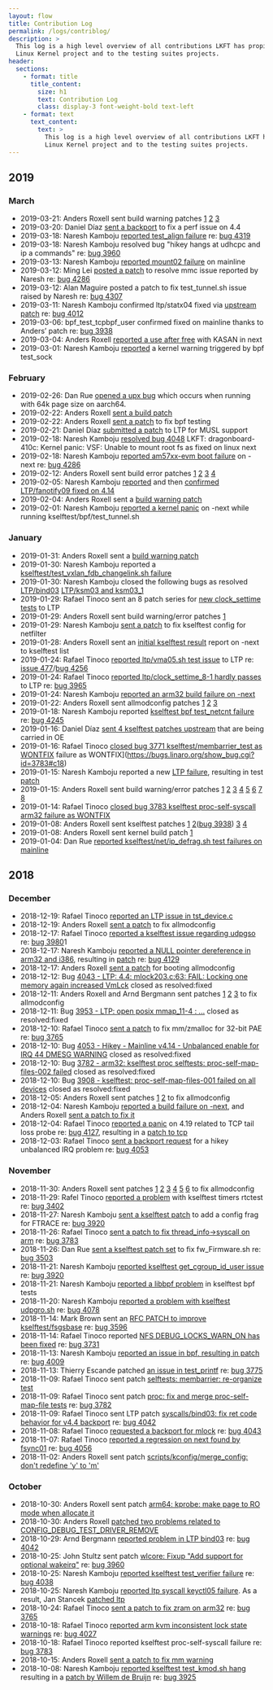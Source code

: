 ```yaml
---
layout: flow
title: Contribution Log
permalink: /logs/contriblog/
description: >
  This log is a high level overview of all contributions LKFT has propitiated to the
  Linux Kernel project and to the testing suites projects.
header:
  sections:
    - format: title
      title_content:
        size: h1
        text: Contribution Log
        class: display-3 font-weight-bold text-left
    - format: text
      text_content:
        text: >
          This log is a high level overview of all contributions LKFT has propitiated to the
          Linux Kernel project and to the testing suites projects.
---
```


<!---

    Concept:
        This is designed to be a human curated and human readable log of the
        contributions that the KV team and the LKFT project make upstream.

        Human judgement is expected in terms of which events are listed and
        which may be excluded. Some events occur too regularly, or are too
        minor to list here.

    General Format:
        - <date>: <person> <verb> to <destination> re: <bug>

    Where:
        date: date the action occurred
        person: name of person taking an action
        verb: description of action taken. May be "reported", "sent patch",
              followed by a *very brief* description of the context. This
              should link to a mailing list post. If it's a mailing list
              that lore supports, please use a lore link.
        re: Link to bug reference, if available
-->

## 2019

### March

- 2019-03-21: Anders Roxell sent build warning patches
  [1](https://lore.kernel.org/lkml/20190321132444.28659-1-anders.roxell@linaro.org)
  [2](https://lore.kernel.org/lkml/20190321131925.27421-1-anders.roxell@linaro.org)
  [3](https://lore.kernel.org/lkml/20190325102453.8349-1-anders.roxell@linaro.org)
- 2019-03-20: Daniel Díaz [sent a
  backport](https://lore.kernel.org/lkml/20190320211400.7128-1-daniel.diaz@linaro.org)
  to fix a perf issue on 4.4
- 2019-03-18: Naresh Kamboju [reported test_align
  failure](https://lore.kernel.org/netdev/CA+G9fYuNFJSjH39P71UfZTE4SPGsT4AM2Eg_k++B61ck86k42w@mail.gmail.com)
  re: [bug 4319](https://bugs.linaro.org/show_bug.cgi?id=4319)
- 2019-03-18: Naresh Kamboju resolved bug "hikey hangs at udhcpc and ip a
  commands" re: [bug 3960](https://bugs.linaro.org/show_bug.cgi?id=3960)
- 2019-03-13: Naresh Kamboju [reported mount02
  failure](http://lists.linux.it/pipermail/ltp/2019-March/011231.html) on
  mainline
- 2019-03-12: Ming Lei [posted a
  patch](https://patchwork.kernel.org/patch/10831823/) to resolve mmc issue
  reported by Naresh re: [bug
  4286](https://bugs.linaro.org/show_bug.cgi?id=4286)
- 2019-03-12: Alan Maguire posted a patch to fix test_tunnel.sh issue raised by
  Naresh re: [bug 4307](https://bugs.linaro.org/show_bug.cgi?id=4307)
- 2019-03-11: Naresh Kamboju confirmed ltp/statx04 fixed via [upstream
  patch](http://patchwork.ozlabs.org/patch/1043765/) re: [bug
  4012](https://bugs.linaro.org/show_bug.cgi?id=4012)
- 2019-03-06: bpf_test_tcpbpf_user confirmed fixed on mainline thanks to
  Anders’ patch re: [bug 3938](https://bugs.linaro.org/show_bug.cgi?id=3938)
- 2019-03-04: Anders Roxell [reported a use after
  free](https://lore.kernel.org/lkml/CADYN=9KkjPSP4KJ+AzG=Njq49zJ5fbWNZ4V_jOvHkq_kt0biyA@mail.gmail.com)
  with KASAN in next
- 2019-03-01: Naresh Kamboju
  [reported](https://lore.kernel.org/lkml/CA+G9fYvTkCZf-5OVU848ceskxhB6tKuabZphLb6XC23Nfe6VGA@mail.gmail.com)
  a kernel warning triggered by bpf test_sock

### February

- 2019-02-26: Dan Rue [opened a upx bug](https://github.com/upx/upx/issues/254)
  which occurs when running with 64k page size on aarch64.
- 2019-02-22: Anders Roxell [sent a build
  patch](https://lore.kernel.org/lkml/20190222152554.30006-1-anders.roxell@linaro.org)
- 2019-02-22: Anders Roxell [sent a
  patch](https://lore.kernel.org/lkml/20190222084652.1326-1-anders.roxell@linaro.org)
  to fix bpf testing
- 2019-02-21: Daniel Díaz [submitted a
  patch](http://lists.linux.it/pipermail/ltp/2019-February/010916.html) to LTP
  for MUSL support
- 2019-02-18: Naresh Kamboju [resolved bug
  4048](https://bugs.linaro.org/show_bug.cgi?id=4084#c7) LKFT:
  dragonboard-410c: Kernel panic: VSF: Unable to mount root fs as fixed on
  linux next
- 2019-02-18: Naresh Kamboju [reported am57xx-evm boot
  failure](https://lore.kernel.org/lkml/CA+G9fYsmC5ckLXfQxSUn-tqxLZ4NofEyb9RA69Q07RUoxc79RQ@mail.gmail.com)
  on -next re: [bug 4286](https://bugs.linaro.org/show_bug.cgi?id=4286)
- 2019-02-12: Anders Roxell sent build error patches
  [1](https://lore.kernel.org/lkml/20190212112121.32163-1-anders.roxell@linaro.org)
  [2](https://lore.kernel.org/lkml/20190214205812.7311-1-anders.roxell@linaro.org)
  [3](https://lore.kernel.org/lkml/20190213221625.7551-1-anders.roxell@linaro.org)
  [4](https://lore.kernel.org/lkml/20190218110050.10589-1-anders.roxell@linaro.org)
- 2019-02-05: Naresh Kamboju
  [reported](https://lore.kernel.org/lkml/CA+G9fYvh6axRDLWpR3_ozw46JUknsYgEjvYOZfQEUbhroHPVTA@mail.gmail.com/)
  and then [confirmed LTP/fanotify09 fixed on
  4.14](https://lore.kernel.org/lkml/CA+G9fYu5b4Zk2ibs2f400NKVmVcFayxP+nkRMyY-qYXo0zjWVg@mail.gmail.com/)
- 2019-02-04: Anders Roxell sent a [build warning
  patch](https://lore.kernel.org/lkml/20190204132904.9288-1-anders.roxell@linaro.org)
- 2019-02-01: Naresh Kamboju [reported a kernel
  panic](https://lore.kernel.org/lkml/CA+G9fYu-RXRUPyTeAfSQjXXbtGQeTkbhns9-L5ZVhm12G3xhmQ@mail.gmail.com)
  on -next while running kselftest/bpf/test_tunnel.sh

### January

- 2019-01-31: Anders Roxell sent a [build warning
  patch](https://lore.kernel.org/lkml/20190131161046.21886-1-anders.roxell@linaro.org)
- 2019-01-30: Naresh Kamboju reported a [kselftest/test_vxlan_fdb_changelink.sh
  failure](https://lore.kernel.org/netdev/CA+G9fYtR3+VF65c33rGZxq+Lib5G714x2tq4Jq_DhhsVqem6gQ@mail.gmail.com)
- 2019-01-30: Naresh Kamboju closed the following bugs as resolved
  [LTP/bind03](https://bugs.linaro.org/show_bug.cgi?id=4042) [LTP/ksm03 and
  ksm03_1](https://bugs.linaro.org/show_bug.cgi?id=4255)
- 2019-01-29: Rafael Tinoco sent an 8 patch series for [new clock_settime
  tests](http://lists.linux.it/pipermail/ltp/2019-January/010655.html) to LTP
- 2019-01-29: Anders Roxell sent build warning/error patches
  [1](https://lore.kernel.org/lkml/20190129130146.11934-1-anders.roxell@linaro.org)
- 2019-01-29: Naresh Kamboju [sent a
  patch](https://lore.kernel.org/netdev/20190129062835.31122-1-naresh.kamboju@linaro.org)
  to fix kselftest config for netfilter
- 2019-01-28: Anders Roxell sent an [initial kselftest
  result](https://lists.linaro.org/pipermail/lkft-triage/2019-January/008967.html)
  report on -next to kselftest list
- 2019-01-24: Rafael Tinoco [reported ltp/vma05.sh test
  issue](http://lists.linux.it/pipermail/ltp/2019-January/010634.html) to LTP
  re: [issue 477](https://github.com/linux-test-project/ltp/issues/477)/[bug
  4256](https://bugs.linaro.org/show_bug.cgi?id=4256)
- 2019-01-24: Rafael Tinoco [reported ltp/clock_settime_8-1 hardly
  passes](https://github.com/linux-test-project/ltp/issues/478) to LTP re: [bug
  3965](https://bugs.linaro.org/show_bug.cgi?id=3965)
- 2019-01-24: Naresh Kamboju [reported an arm32 build failure on
  -next](https://lore.kernel.org/linux-arm-kernel/CA+G9fYv0m79UC+Pq9Cq_5vGcos8A87oPYA7Ph7LUyZrfEkLXQA@mail.gmail.com)
- 2019-01-22: Anders Roxell sent allmodconfig patches
  [1](https://lore.kernel.org/lkml/20190122103602.2641-1-anders.roxell@linaro.org)
  [2](https://lore.kernel.org/lkml/20190122083735.13286-1-anders.roxell@linaro.org)
  [3](https://lore.kernel.org/lkml/20190123114811.25388-1-anders.roxell@linaro.org)
- 2019-01-18: Naresh Kamboju reported [kselftest bpf test_netcnt
  failure](https://lore.kernel.org/netdev/CA+G9fYu-ku4dCOnUReot5jz3X18P1dWKiZCnnZaAJJt+p_HNjQ@mail.gmail.com)
  re: [bug 4245](https://bugs.linaro.org/show_bug.cgi?id=4245)
- 2019-01-16: Daniel Díaz [sent 4 kselftest patches
  upstream](https://lore.kernel.org/lkml/20190116174320.14938-1-daniel.diaz@linaro.org)
  that are being carried in OE
- 2019-01-16: Rafael Tinoco [closed bug 3771 kselftest/membarrier_test as
  WONTFIX](https://bugs.linaro.org/show_bug.cgi?id=3771#c13) failure as
  WONTFIX](https://bugs.linaro.org/show_bug.cgi?id=3783#c18)
- 2019-01-15: Naresh Kamboju reported a new [LTP
  failure](http://lists.linux.it/pipermail/ltp/2019-January/010535.html),
  resulting in test
  [patch](https://github.com/linux-test-project/ltp/commit/a78e15494bfdc6be68026031ee6d7abd1e7ae9f2)
- 2019-01-15: Anders Roxell sent build warning/error patches
  [1](https://lore.kernel.org/lkml/20190110101407.7583-1-anders.roxell@linaro.org)
  [2](https://lore.kernel.org/lkml/20190111122525.21167-1-anders.roxell@linaro.org)
  [3](https://lore.kernel.org/lkml/20190114111327.27272-1-anders.roxell@linaro.org)
  [4](https://lore.kernel.org/lkml/20190114111435.27397-1-anders.roxell@linaro.org)
  [5](https://lore.kernel.org/lkml/20190114095754.23175-1-anders.roxell@linaro.org)
  [6](https://lore.kernel.org/lkml/20190114095540.22956-1-anders.roxell@linaro.org)
  [7](https://lore.kernel.org/lkml/20190110111535.11235-1-anders.roxell@linaro.org)
  [8](https://lore.kernel.org/lkml/20190115191839.13823-1-anders.roxell@linaro.org)
- 2019-01-14: Rafael Tinoco [closed bug 3783 kselftest proc-self-syscall arm32
  failure as WONTFIX](https://bugs.linaro.org/show_bug.cgi?id=3783#c18)
- 2019-01-08: Anders Roxell sent kselftest patches
  [1](https://lore.kernel.org/lkml/20190108092223.12467-1-anders.roxell@linaro.org)
  [2](https://lore.kernel.org/lkml/20190108092303.12597-1-anders.roxell@linaro.org)([bug
  3938](https://bugs.linaro.org/show_bug.cgi?id=3938))
  [3](https://lore.kernel.org/lkml/20190108092525.12817-1-anders.roxell@linaro.org)
  [4](https://lore.kernel.org/lkml/20190108092654.13113-1-anders.roxell@linaro.org)
- 2019-01-08: Anders Roxell sent kernel build patch
  [1](https://lore.kernel.org/lkml/20190108143713.15120-1-anders.roxell@linaro.org)
- 2019-01-04: Dan Rue [reported kselftest/net/ip_defrag.sh test failures on
  mainline](https://marc.info/?l=linux-netdev&m=154662102601613&w=2)

## 2018

### December

- 2018-12-19: Rafael Tinoco [reported an LTP issue in
  tst_device.c](http://lists.linux.it/pipermail/ltp/2018-December/010344.html)
- 2018-12-19: Anders Roxell [sent a
  patch](https://lore.kernel.org/lkml/20181219140040.8637-1-anders.roxell@linaro.org)
  to fix allmodconfig
- 2018-12-17: Rafael Tinoco [reported a kselftest issue regarding
  udpgso](https://lore.kernel.org/lkml/bbabafb5-e16c-4025-31d0-d9e5feb5f39a@linaro.org)
  re: [bug 3980](https://bugs.linaro.org/show_bug.cgi?id=3980)1
- 2018-12-17: Naresh Kamboju [reported a NULL pointer dereference in arm32 and
  i386](https://www.spinics.net/lists/netdev/msg540473.html), resulting in
  [patch](https://www.spinics.net/lists/netdev/msg543568.html) re: [bug
  4129](https://bugs.linaro.org/show_bug.cgi?id=4129)
- 2018-12-17: Anders Roxell [sent a
  patch](https://lore.kernel.org/lkml/20181217150326.30933-1-anders.roxell@linaro.org)
  for booting allmodconfig
- 2018-12-12: Bug [4043 - LTP: 4.4: mlock203.c:63: FAIL: Locking one memory
  again increased VmLck](https://bugs.linaro.org/show_bug.cgi?id=4043) closed
  as resolved:fixed
- 2018-12-11: Anders Roxell and Arnd Bergmann sent patches
  [1](https://lore.kernel.org/lkml/20181211103733.22284-1-anders.roxell@linaro.org)
  [2](https://lore.kernel.org/lkml/20181211103616.22137-1-anders.roxell@linaro.org)
  [3](https://lore.kernel.org/lkml/20181211133453.2835077-1-arnd@arndb.de) to
  fix allmodconfig
- 2018-12-11: Bug [3953 - LTP: open posix mmap_11-4 :
  ...](https://bugs.linaro.org/show_bug.cgi?id=3953) closed as resolved:fixed
- 2018-12-10: Rafael Tinoco [sent a
  patch](https://lore.kernel.org/lkml/20181210142105.6750-1-rafael.tinoco@linaro.org)
  to fix mm/zmalloc for 32-bit PAE re: [bug
  3765](https://bugs.linaro.org/show_bug.cgi?id=3765)
- 2018-12-10: Bug [4053 - Hikey - Mainline v4.14 - Unbalanced enable for IRQ 44
  DMESG WARNING](https://bugs.linaro.org/show_bug.cgi?id=4053) closed as
  resolved:fixed
- 2018-12-10: Bug [3782 - arm32: kselftest proc selftests:
  proc-self-map-files-002 failed](https://bugs.linaro.org/show_bug.cgi?id=3782)
  closed as resolved:fixed
- 2018-12-10: Bug [3908 - kselftest: proc-self-map-files-001 failed on all
  devices](https://bugs.linaro.org/show_bug.cgi?id=3908) closed as
  resolved:fixed
- 2018-12-05: Anders Roxell sent patches
  [1](https://lore.kernel.org/lkml/20181204194044.9506-1-anders.roxell@linaro.org)
  [2](https://lore.kernel.org/lkml/20181206143011.23719-1-anders.roxell@linaro.org)
  to fix allmodconfig
- 2018-12-04: Naresh Kamboju [reported a build failure on
  -next](https://lore.kernel.org/lkml/CA+G9fYsvJkW5_hruVYzLX3g9_5scj9nnL240rOMQ+DSz70dqqQ@mail.gmail.com),
  and Anders Roxell [sent a patch to fix
  it](https://github.com/linaro/lkft-website)
- 2018-12-04: Rafael Tinoco [reported a
  panic](https://lore.kernel.org/lkml/716b46ef-03da-9656-92fd-3823f31f5ce6@linaro.org)
  on 4.19 related to TCP tail loss probe re: [bug
  4127](https://bugs.linaro.org/show_bug.cgi?id=4127), resulting in a [patch to
  tcp](https://www.spinics.net/lists/netdev/msg538027.html)
- 2018-12-03: Rafael Tinoco [sent a backport
  request](https://lore.kernel.org/lkml/20181203133107.4002-1-rafael.tinoco@linaro.org)
  for a hikey unbalanced IRQ problem re: [bug
  4053](https://bugs.linaro.org/show_bug.cgi?id=4053)

### November

- 2018-11-30: Anders Roxell sent patches
  [1](https://lore.kernel.org/lkml/20181128081239.18317-1-anders.roxell@linaro.org)
  [2](https://lore.kernel.org/lkml/20181128081334.18408-1-anders.roxell@linaro.org)
  [3](https://lore.kernel.org/lkml/20181130145622.26334-1-anders.roxell@linaro.org)
  [4](https://lore.kernel.org/lkml/20181130150859.27366-1-anders.roxell@linaro.org)
  [5](https://lore.kernel.org/lkml/20181130150935.27493-1-anders.roxell@linaro.org)
  [6](https://lore.kernel.org/lkml/20181130160508.28230-1-anders.roxell@linaro.org)
  to fix allmodconfig
- 2018-11-29: Rafel Tinoco [reported a
  problem](https://lore.kernel.org/lkml/a304b6f1-11db-543b-2cb3-372f34dc7697@linaro.org)
  with kselftest timers rtctest re: [bug
  3402](https://bugs.linaro.org/show_bug.cgi?id=3402)
- 2018-11-27: Naresh Kamboju [sent a kselftest
  patch](https://lists.linaro.org/pipermail/linux-kselftest-mirror/2018-November/002853.html)
  to add a config frag for FTRACE re: [bug
  3920](https://bugs.linaro.org/show_bug.cgi?id=3920)
- 2018-11-26: Rafael Tinoco [sent a patch to fix thread_info->syscall on
  arm](https://lore.kernel.org/lkml/20181126225335.10477-1-rafael.tinoco@linaro.org/)
  re: [bug 3783](https://bugs.linaro.org/show_bug.cgi?id=3783)
- 2018-11-26: Dan Rue [sent a kselftest patch
  set](https://lore.kernel.org/lkml/20181127031218.24419-1-dan.rue@linaro.org/)
  to fix fw_Firmware.sh re: [bug
  3503](https://bugs.linaro.org/show_bug.cgi?id=3503)
- 2018-11-21: Naresh Kamboju [reported kselftest get_cgroup_id_user
  issue](https://lists.linaro.org/pipermail/linux-kselftest-mirror/2018-November/002831.html)
  re: [bug 3920](https://bugs.linaro.org/show_bug.cgi?id=3920)
- 2018-11-21: Naresh Kamboju [reported a libbpf
  problem](https://lists.linaro.org/pipermail/linux-kselftest-mirror/2018-November/002832.html)
  in kselftest bpf tests
- 2018-11-20: Naresh Kamboju [reported a problem with kselftest
  udpgro.sh](https://www.spinics.net/lists/netdev/msg534015.html) re: [bug
  4078](https://bugs.linaro.org/show_bug.cgi?id=4078)
- 2018-11-14: Mark Brown sent an [RFC PATCH to improve
  kselftest/fsgsbase](https://lore.kernel.org/lkml/20181114195043.8021-1-broonie@kernel.org/)
  re: [bug 3596](https://bugs.linaro.org/show_bug.cgi?id=3596)
- 2018-11-14: Rafael Tinoco reported [NFS DEBUG_LOCKS_WARN_ON has been
  fixed](https://lore.kernel.org/lkml/c351b04b-e83e-d090-a6b2-b8b08a688872@linaro.org/)
  re: [bug 3731](https://bugs.linaro.org/show_bug.cgi?id=3731#c15)
- 2018-11-13: Naresh Kamboju [reported an issue in bpf, resulting in
  patch](https://www.spinics.net/lists/netdev/msg533569.html) re: [bug
  4009](https://bugs.linaro.org/show_bug.cgi?id=4009)
- 2018-11-13: Thierry Escande patched [an issue in
  test_printf](https://lore.kernel.org/lkml/20180613171840.29827-1-thierry.escande@linaro.org/)
  re: [bug 3775](https://bugs.linaro.org/show_bug.cgi?id=3775)
- 2018-11-09: Rafael Tinoco sent patch [selftests: membarrier: re-organize
  test](https://lore.kernel.org/lkml/20181109154911.24464-1-rafael.tinoco@linaro.org/)
- 2018-11-09: Rafael Tinoco sent patch [proc: fix and merge proc-self-map-file
  tests](https://lore.kernel.org/lkml/20181109113036.21512-1-rafael.tinoco@linaro.org/)
  re: [bug 3782](https://bugs.linaro.org/show_bug.cgi?id=3782)
- 2018-11-09: Rafael Tinoco sent LTP patch [syscalls/bind03: fix ret code
  behavior for v4.4
  backport](http://lists.linux.it/pipermail/ltp/2018-November/009894.html) re:
  [bug 4042](https://bugs.linaro.org/show_bug.cgi?id=4042)
- 2018-11-08: Rafael Tinoco [requested a backport for
  mlock](https://lists.linaro.org/pipermail/linux-stable-mirror/2018-November/069243.html)
  re: [bug 4043](https://bugs.linaro.org/show_bug.cgi?id=4043)
- 2018-11-07: Rafael Tinoco [reported a regression on next found by
  fsync01](https://www.spinics.net/lists/linux-next/msg45114.html) re: [bug
  4056](https://bugs.linaro.org/show_bug.cgi?id=4056)
- 2018-11-02: Anders Roxell sent patch [scripts/kconfig/merge_config: don't
  redefine 'y' to
  'm'](https://lore.kernel.org/lkml/20181102114119.23859-1-anders.roxell@linaro.org/)

### October

- 2018-10-30: Anders Roxell sent patch [arm64: kprobe: make page to RO mode
  when allocate
  it](https://lore.kernel.org/lkml/20181030113850.31150-1-anders.roxell@linaro.org/)
- 2018-10-30: Anders Roxell [patched two problems related to
  CONFIG_DEBUG_TEST_DRIVER_REMOVE](https://lore.kernel.org/lkml/20181030113545.30999-1-anders.roxell@linaro.org/)
- 2018-10-29: Arnd Bergmann [reported problem in LTP
  bind03](https://lore.kernel.org/lkml/20180831111436.GA23780@dell5510/T/#m170eaa199fc14995b2bae1aae150f5c758ebbb18)
  re: [bug 4042](https://bugs.linaro.org/show_bug.cgi?id=4042)
- 2018-10-25: John Stultz sent patch [wlcore: Fixup "Add support for optional
  wakeirq"](https://lore.kernel.org/lkml/1540490241-32021-1-git-send-email-john.stultz@linaro.org/)
  re: [bug 3960](https://bugs.linaro.org/show_bug.cgi?id=3960)
- 2018-10-25: Naresh Kamboju [reported kselftest test_verifier
  failure](https://lists.linaro.org/pipermail/linux-kselftest-mirror/2018-October/002541.html)
  re: [bug 4038](https://bugs.linaro.org/show_bug.cgi?id=4038)
- 2018-10-25: Naresh Kamboju [reported ltp syscall keyctl05
  failure](http://lists.linux.it/pipermail/ltp/2018-October/009571.html). As a
  result, Jan Stancek [patched
  ltp](http://lists.linux.it/pipermail/ltp/2018-October/009752.html)
- 2018-10-24: Rafael Tinoco [sent a patch to fix zram on
  arm32](https://lore.kernel.org/lkml/20181025012745.20884-1-rafael.tinoco@linaro.org/)
  re: [bug 3765](https://bugs.linaro.org/show_bug.cgi?id=3765)
- 2018-10-18: Rafael Tinoco [reported arm kvm inconsistent lock state
  warnings](https://www.spinics.net/lists/netdev/msg529635.html) re: [bug
  4027](https://bugs.linaro.org/show_bug.cgi?id=4027)
- 2018-10-18: Rafael Tinoco reported kselftest proc-self-syscall
  failure re: [bug 3783](https://bugs.linaro.org/show_bug.cgi?id=3783)
- 2018-10-15: Anders Roxell [sent a patch to fix mm
  warning](https://lore.kernel.org/lkml/20181015111600.5479-1-anders.roxell@linaro.org/)
- 2018-10-08: Naresh Kamboju [reported kselftest test_kmod.sh
  hang](https://lists.linaro.org/pipermail/linux-kselftest-mirror/2018-October/002378.html)
  resulting in a [patch by Willem de
  Bruijn](http://patchwork.ozlabs.org/patch/942590/) re: [bug
  3925](https://bugs.linaro.org/show_bug.cgi?id=3925)
